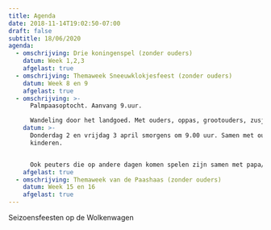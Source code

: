 ```yaml
---
title: Agenda
date: 2018-11-14T19:02:50-07:00
draft: false
subtitle: 18/06/2020
agenda:
  - omschrijving: Drie koningenspel (zonder ouders)
    datum: Week 1,2,3
    afgelast: true
  - omschrijving: Themaweek Sneeuwklokjesfeest (zonder ouders)
    datum: Week 8 en 9
    afgelast: true
  - omschrijving: >-
      Palmpaasoptocht. Aanvang 9.uur. 

      Wandeling door het landgoed. Met ouders, oppas, grootouders, zusjes, broertjes
    datum: >-
      Donderdag 2 en vrijdag 3 april smorgens om 9.00 uur. Samen met ouders en
      kinderen.


      Ook peuters die op andere dagen komen spelen zijn samen met papa/ mama/ oppas hartelijk welkom in de optocht!  (helaas afgelast; de Wolkenwagen was in deze periode gesloten vanwege  de corona)
    afgelast: true
  - omschrijving: Themaweek van de Paashaas (zonder ouders)
    datum: Week 15 en 16
    afgelast: true
---
```

Seizoensfeesten op de Wolkenwagen